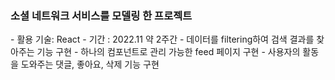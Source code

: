 <h3>소셜 네트워크 서비스를 모델링 한 프로젝트</h3>
<p>
- 활용 기술: React
- 기간 : 2022.11 약 2주간
- 데이터를 filtering하여 검색 결과를 찾아주는 기능 구현
- 하나의 컴포넌트로 관리 가능한 feed 페이지 구현
- 사용자의 활동을 도와주는 댓글, 좋아요, 삭제 기능 구현
</p>
